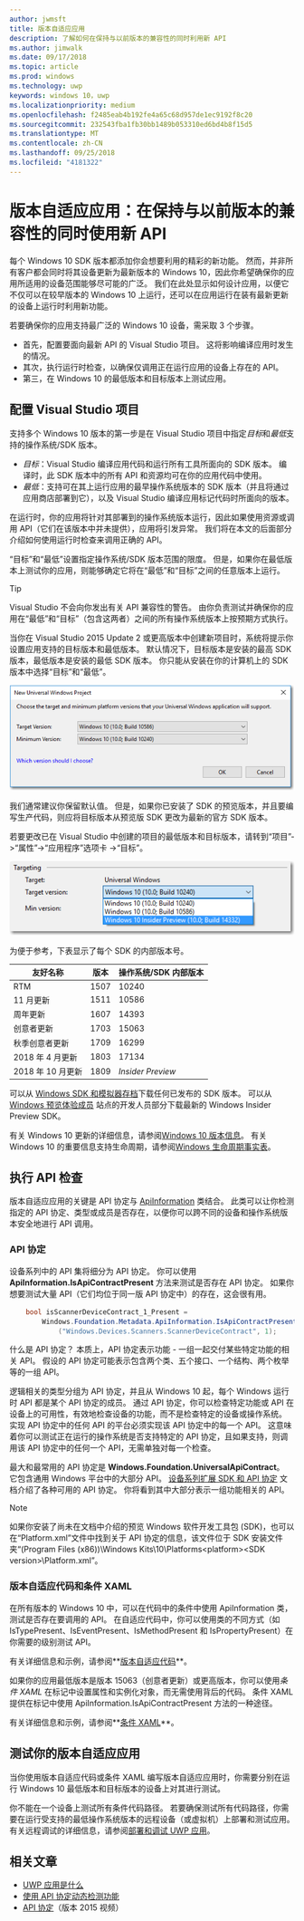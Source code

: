 ```yaml
---
author: jwmsft
title: 版本自适应应用
description: 了解如何在保持与以前版本的兼容性的同时利用新 API
ms.author: jimwalk
ms.date: 09/17/2018
ms.topic: article
ms.prod: windows
ms.technology: uwp
keywords: windows 10，uwp
ms.localizationpriority: medium
ms.openlocfilehash: f2485eab4b192fe4a65c68d957de1ec9192f8c20
ms.sourcegitcommit: 232543fba1fb30bb1489b053310ed6bd4b8f15d5
ms.translationtype: MT
ms.contentlocale: zh-CN
ms.lasthandoff: 09/25/2018
ms.locfileid: "4181322"
---
```

# <a name="version-adaptive-apps-use-new-apis-while-maintaining-compatibility-with-previous-versions"></a>版本自适应应用：在保持与以前版本的兼容性的同时使用新 API

每个 Windows 10 SDK 版本都添加你会想要利用的精彩的新功能。 然而，并非所有客户都会同时将其设备更新为最新版本的 Windows 10，因此你希望确保你的应用所适用的设备范围能够尽可能的广泛。 我们在此处显示如何设计应用，以便它不仅可以在较早版本的 Windows 10 上运行，还可以在应用运行在装有最新更新的设备上运行时利用新功能。

若要确保你的应用支持最广泛的 Windows 10 设备，需采取 3 个步骤。

- 首先，配置要面向最新 API 的 Visual Studio 项目。 这将影响编译应用时发生的情况。
- 其次，执行运行时检查，以确保仅调用正在运行应用的设备上存在的 API。
- 第三，在 Windows 10 的最低版本和目标版本上测试应用。

## <a name="configure-your-visual-studio-project"></a>配置 Visual Studio 项目

支持多个 Windows 10 版本的第一步是在 Visual Studio 项目中指定*目标*和*最低*支持的操作系统/SDK 版本。

- *目标*：Visual Studio 编译应用代码和运行所有工具所面向的 SDK 版本。 编译时，此 SDK 版本中的所有 API 和资源均可在你的应用代码中使用。
- *最低*：支持可在其上运行应用的最早操作系统版本的 SDK 版本（并且将通过应用商店部署到它），以及 Visual Studio 编译应用标记代码时所面向的版本。 

在运行时，你的应用将针对其部署到的操作系统版本运行，因此如果使用资源或调用 API（它们在该版本中并未提供），应用将引发异常。 我们将在本文的后面部分介绍如何使用运行时检查来调用正确的 API。

“目标”和“最低”设置指定操作系统/SDK 版本范围的限度。 但是，如果你在最低版本上测试你的应用，则能够确定它将在“最低”和“目标”之间的任意版本上运行。

> [!TIP]
> Visual Studio 不会向你发出有关 API 兼容性的警告。 由你负责测试并确保你的应用在“最低”和“目标”（包含这两者）之间的所有操作系统版本上按预期方式执行。

当你在 Visual Studio 2015 Update 2 或更高版本中创建新项目时，系统将提示你设置应用支持的目标版本和最低版本。 默认情况下，目标版本是安装的最高 SDK 版本，最低版本是安装的最低 SDK 版本。 你只能从安装在你的计算机上的 SDK 版本中选择“目标”和“最低”。 

![在 Visual Studio 中设置目标 SDK](images/vs-target-sdk-1.png)

我们通常建议你保留默认值。 但是，如果你已安装了 SDK 的预览版本，并且要编写生产代码，则应将目标版本从预览版 SDK 更改为最新的官方 SDK 版本。 

若要更改已在 Visual Studio 中创建的项目的最低版本和目标版本，请转到“项目”-&gt;“属性”-&gt;“应用程序”选项卡 -&gt;“目标”。

![在 Visual Studio 中更改目标 SDK](images/vs-target-sdk-2.png)

为便于参考，下表显示了每个 SDK 的内部版本号。

| 友好名称 | 版本 | 操作系统/SDK 内部版本 |
| ---- | ---- | ---- |
| RTM | 1507 | 10240 |
| 11 月更新 | 1511 | 10586 |
| 周年更新 | 1607 | 14393 |
| 创意者更新 | 1703 | 15063 |
| 秋季创意者更新 | 1709 | 16299 |
| 2018 年 4 月更新 | 1803 | 17134 |
| 2018 年 10 月更新 | 1809 | _Insider Preview_ |

可以从 [Windows SDK 和模拟器存档](https://developer.microsoft.com/downloads/sdk-archive)下载任何已发布的 SDK 版本。 可以从 [Windows 预览体验成员](https://insider.windows.com/Home/BuildWithWindows) 站点的开发人员部分下载最新的 Windows Insider Preview SDK。

 有关 Windows 10 更新的详细信息，请参阅[Windows 10 版本信息](https://technet.microsoft.com/windows/release-info)。 有关 Windows 10 的重要信息支持生命周期，请参阅[Windows 生命周期事实表](https://support.microsoft.com/help/13853/windows-lifecycle-fact-sheet)。

## <a name="perform-api-checks"></a>执行 API 检查

版本自适应应用的关键是 API 协定与 [ApiInformation](https://docs.microsoft.com/uwp/api/windows.foundation.metadata.apiinformation) 类结合。 此类可以让你检测指定的 API 协定、类型或成员是否存在，以便你可以跨不同的设备和操作系统版本安全地进行 API 调用。

### <a name="api-contracts"></a>API 协定

设备系列中的 API 集将细分为 API 协定。 你可以使用 **ApiInformation.IsApiContractPresent** 方法来测试是否存在 API 协定。 如果你想要测试大量 API（它们均位于同一版 API 协定中）的存在，这会很有用。

```csharp
    bool isScannerDeviceContract_1_Present =
        Windows.Foundation.Metadata.ApiInformation.IsApiContractPresent
            ("Windows.Devices.Scanners.ScannerDeviceContract", 1);
```

什么是 API 协定？ 本质上，API 协定表示功能 - 一组一起交付某些特定功能的相关 API。 假设的 API 协定可能表示包含两个类、五个接口、一个结构、两个枚举等的一组 API。

逻辑相关的类型分组为 API 协定，并且从 Windows 10 起，每个 Windows 运行时 API 都是某个 API 协定的成员。 通过 API 协定，你可以检查特定功能或 API 在设备上的可用性，有效地检查设备的功能，而不是检查特定的设备或操作系统。 实现 API 协定中的任何 API 的平台必须实现该 API 协定中的每一个 API。 这意味着你可以测试正在运行的操作系统是否支持特定的 API 协定，且如果支持，则调用该 API 协定中的任何一个 API，无需单独对每一个检查。

最大和最常用的 API 协定是 **Windows.Foundation.UniversalApiContract**。 它包含通用 Windows 平台中的大部分 API。 [设备系列扩展 SDK 和 API 协定](https://docs.microsoft.com/uwp/extension-sdks/) 文档介绍了各种可用的 API 协定。 你将看到其中大部分表示一组功能相关的 API。

> [!NOTE]
> 如果你安装了尚未在文档中介绍的预览 Windows 软件开发工具包 (SDK)，也可以在“Platform.xml”文件中找到关于 API 协定的信息，该文件位于 SDK 安装文件夹“\(Program Files (x86))\Windows Kits\10\Platforms\<platform>\<SDK version>\Platform.xml”。

### <a name="version-adaptive-code-and-conditional-xaml"></a>版本自适应代码和条件 XAML

在所有版本的 Windows 10 中，可以在代码中的条件中使用 ApiInformation 类，测试是否存在要调用的 API。 在自适应代码中，你可以使用类的不同方式（如 IsTypePresent、IsEventPresent、IsMethodPresent 和 IsPropertyPresent）在你需要的级别测试 API。

有关详细信息和示例，请参阅**[版本自适应代码](version-adaptive-code.md)**。

如果你的应用最低版本是版本 15063（创意者更新）或更高版本，你可以使用*条件 XAML* 在标记中设置属性和实例化对象，而无需使用背后的代码。 条件 XAML 提供在标记中使用 ApiInformation.IsApiContractPresent 方法的一种途径。

有关详细信息和示例，请参阅**[条件 XAML](conditional-xaml.md)**。

## <a name="test-your-version-adaptive-app"></a>测试你的版本自适应应用

当你使用版本自适应代码或条件 XAML 编写版本自适应应用时，你需要分别在运行 Windows 10 最低版本和目标版本的设备上对其进行测试。

你不能在一个设备上测试所有条件代码路径。 若要确保测试所有代码路径，你需要在运行受支持的最低操作系统版本的远程设备（或虚拟机）上部署和测试应用。
有关远程调试的详细信息，请参阅[部署和调试 UWP 应用](deploying-and-debugging-uwp-apps.md)。

## <a name="related-articles"></a>相关文章

- [UWP 应用是什么](https://docs.microsoft.com/windows/uwp/get-started/universal-application-platform-guide)
- [使用 API 协定动态检测功能](https://blogs.windows.com/buildingapps/2015/09/15/dynamically-detecting-features-with-api-contracts-10-by-10/)
- [API 协定](https://channel9.msdn.com/Events/Build/2015/3-733)（版本 2015 视频）
